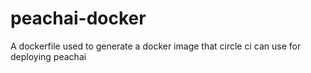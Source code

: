 # peachai-docker

A dockerfile used to generate a docker image that circle ci can use for deploying peachai
